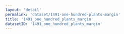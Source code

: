 ```yaml
---
layout: 'detail'
permalink: 'dataset/1491-one-hundred-plants-margin'
title: '1491_one_hundred_plants_margin'
datasetID: '1491_one_hundred_plants_margin'
---
```

